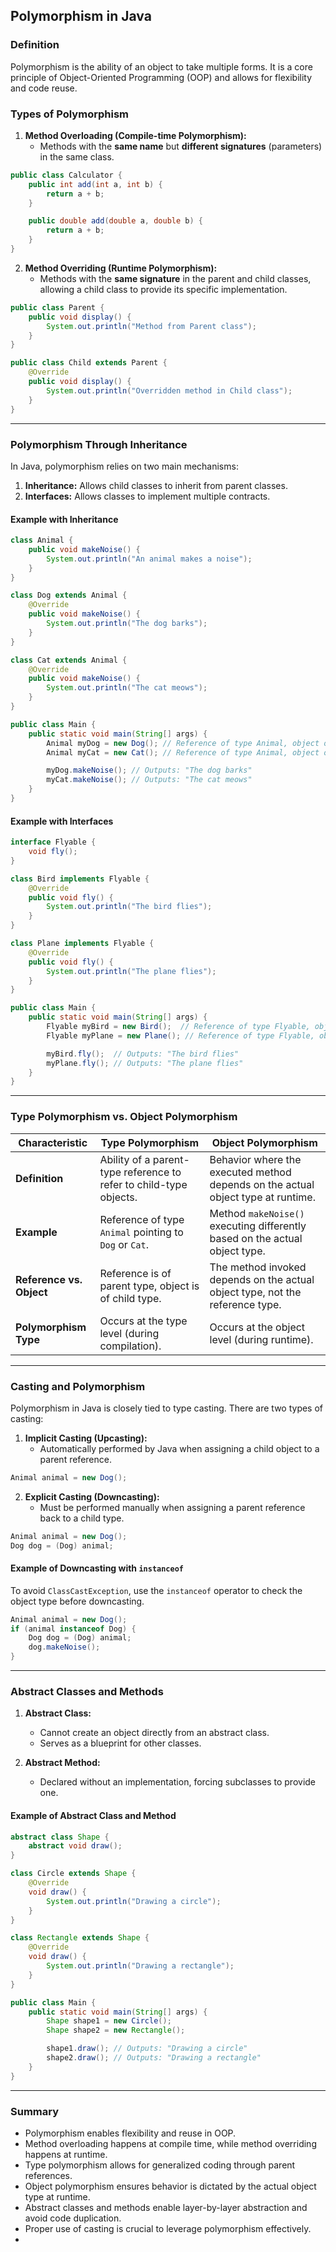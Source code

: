 ## **Polymorphism in Java**

### **Definition**

Polymorphism is the ability of an object to take multiple forms. It is a core principle of Object-Oriented Programming (OOP) and allows for flexibility and code reuse.

### **Types of Polymorphism**

1. **Method Overloading (Compile-time Polymorphism):**
    - Methods with the **same name** but **different signatures** (parameters) in the same class.

```java
public class Calculator {
    public int add(int a, int b) {
        return a + b;
    }

    public double add(double a, double b) {
        return a + b;
    }
}
```

2. **Method Overriding (Runtime Polymorphism):**
    - Methods with the **same signature** in the parent and child classes, allowing a child class to provide its specific implementation.

```java
public class Parent {
    public void display() {
        System.out.println("Method from Parent class");
    }
}

public class Child extends Parent {
    @Override
    public void display() {
        System.out.println("Overridden method in Child class");
    }
}
```

---

### **Polymorphism Through Inheritance**

In Java, polymorphism relies on two main mechanisms:

1. **Inheritance:** Allows child classes to inherit from parent classes.
2. **Interfaces:** Allows classes to implement multiple contracts.

#### Example with Inheritance

```java
class Animal {
    public void makeNoise() {
        System.out.println("An animal makes a noise");
    }
}

class Dog extends Animal {
    @Override
    public void makeNoise() {
        System.out.println("The dog barks");
    }
}

class Cat extends Animal {
    @Override
    public void makeNoise() {
        System.out.println("The cat meows");
    }
}

public class Main {
    public static void main(String[] args) {
        Animal myDog = new Dog(); // Reference of type Animal, object of type Dog
        Animal myCat = new Cat(); // Reference of type Animal, object of type Cat

        myDog.makeNoise(); // Outputs: "The dog barks"
        myCat.makeNoise(); // Outputs: "The cat meows"
    }
}
```

#### Example with Interfaces

```java
interface Flyable {
    void fly();
}

class Bird implements Flyable {
    @Override
    public void fly() {
        System.out.println("The bird flies");
    }
}

class Plane implements Flyable {
    @Override
    public void fly() {
        System.out.println("The plane flies");
    }
}

public class Main {
    public static void main(String[] args) {
        Flyable myBird = new Bird();  // Reference of type Flyable, object of type Bird
        Flyable myPlane = new Plane(); // Reference of type Flyable, object of type Plane

        myBird.fly();  // Outputs: "The bird flies"
        myPlane.fly(); // Outputs: "The plane flies"
    }
}
```

---

### **Type Polymorphism vs. Object Polymorphism**

| **Characteristic**             | **Type Polymorphism**                                                              | **Object Polymorphism**                                                        |
|--------------------------------|------------------------------------------------------------------------------------|--------------------------------------------------------------------------------|
| **Definition**                 | Ability of a parent-type reference to refer to child-type objects.                | Behavior where the executed method depends on the actual object type at runtime. |
| **Example**                    | Reference of type `Animal` pointing to `Dog` or `Cat`.                            | Method `makeNoise()` executing differently based on the actual object type.     |
| **Reference vs. Object**       | Reference is of parent type, object is of child type.                             | The method invoked depends on the actual object type, not the reference type.   |
| **Polymorphism Type**          | Occurs at the type level (during compilation).                                    | Occurs at the object level (during runtime).                                   |

---

### **Casting and Polymorphism**

Polymorphism in Java is closely tied to type casting. There are two types of casting:

1. **Implicit Casting (Upcasting):**
    - Automatically performed by Java when assigning a child object to a parent reference.

```java
Animal animal = new Dog();
```

2. **Explicit Casting (Downcasting):**
    - Must be performed manually when assigning a parent reference back to a child type.

```java
Animal animal = new Dog();
Dog dog = (Dog) animal;
```

#### Example of Downcasting with `instanceof`

To avoid `ClassCastException`, use the `instanceof` operator to check the object type before downcasting.

```java
Animal animal = new Dog();
if (animal instanceof Dog) {
    Dog dog = (Dog) animal;
    dog.makeNoise();
}
```

---

### **Abstract Classes and Methods**

1. **Abstract Class:**
    - Cannot create an object directly from an abstract class.
    - Serves as a blueprint for other classes.

2. **Abstract Method:**
    - Declared without an implementation, forcing subclasses to provide one.

#### Example of Abstract Class and Method

```java
abstract class Shape {
    abstract void draw();
}

class Circle extends Shape {
    @Override
    void draw() {
        System.out.println("Drawing a circle");
    }
}

class Rectangle extends Shape {
    @Override
    void draw() {
        System.out.println("Drawing a rectangle");
    }
}

public class Main {
    public static void main(String[] args) {
        Shape shape1 = new Circle();
        Shape shape2 = new Rectangle();

        shape1.draw(); // Outputs: "Drawing a circle"
        shape2.draw(); // Outputs: "Drawing a rectangle"
    }
}
```

---

### **Summary**

- Polymorphism enables flexibility and reuse in OOP.
- Method overloading happens at compile time, while method overriding happens at runtime.
- Type polymorphism allows for generalized coding through parent references.
- Object polymorphism ensures behavior is dictated by the actual object type at runtime.
- Abstract classes and methods enable layer-by-layer abstraction and avoid code duplication.
- Proper use of casting is crucial to leverage polymorphism effectively.
- 